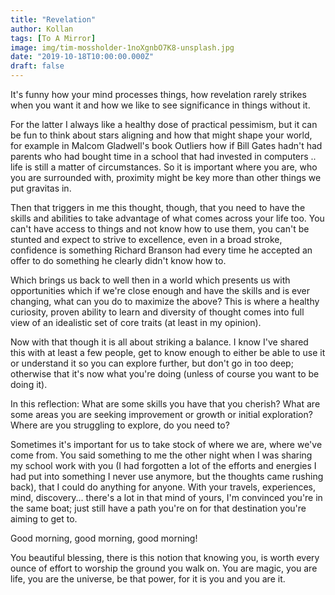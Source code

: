 ```yaml
---
title: "Revelation"
author: Kollan
tags: [To A Mirror]
image: img/tim-mossholder-1noXgnbO7K8-unsplash.jpg
date: "2019-10-18T10:00:00.000Z"
draft: false
---
```


It's funny how your mind processes things, how revelation rarely strikes when you want it and how we like to see significance in things without it.

For the latter I always like a healthy dose of practical pessimism, but it can be fun to think about stars aligning and how that might shape your world, for example in Malcom Gladwell's book Outliers how if Bill Gates hadn't had parents who had bought time in a school that had invested in computers .. life is still a matter of circumstances. So it is important where you are, who you are surrounded with, proximity might be key more than other things we put gravitas in.

Then that triggers in me this thought, though, that you need to have the skills and abilities to take advantage of what comes across your life too. You can't have access to things and not know how to use them, you can't be stunted and expect to strive to excellence, even in a broad stroke, confidence is something Richard Branson had every time he accepted an offer to do something he clearly didn't know how to.

Which brings us back to well then in a world which presents us with opportunities which if we're close enough and have the skills and is ever changing, what can you do to maximize the above? This is where a healthy curiosity, proven ability to learn and diversity of thought comes into full view of an idealistic set of core traits (at least in my opinion).

Now with that though it is all about striking a balance. I know I've shared this with at least a few people, get to know enough to either be able to use it or understand it so you can explore further, but don't go in too deep; otherwise that it's now what you're doing (unless of course you want to be doing it).

In this reflection:
What are some skills you have that you cherish?
What are some areas you are seeking improvement or growth or initial exploration?
Where are you struggling to explore, do you need to?

Sometimes it's important for us to take stock of where we are, where we've come from. You said something to me the other night when I was sharing my school work with you (I had forgotten a lot of the efforts and energies I had put into something I never use anymore, but the thoughts came rushing back), that I could do anything for anyone. With your travels, experiences, mind, discovery... there's a lot in that mind of yours, I'm convinced you're in the same boat; just still have a path you're on for that destination you're aiming to get to.

Good morning, good morning, good morning! 

You beautiful blessing, there is this notion that knowing you, is worth every ounce of effort to worship the ground you walk on. You are magic, you are life, you are the universe, be that power, for it is you and you are it.
